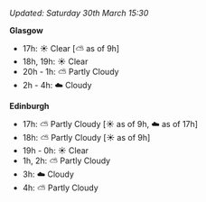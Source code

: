 *Updated: Saturday 30th March 15:30*

**Glasgow**

* 17h: :sunny: Clear [:partly_sunny: as of 9h]
* 18h, 19h: :sunny: Clear
* 20h - 1h: :partly_sunny: Partly Cloudy
* 2h - 4h: :cloud: Cloudy

**Edinburgh**

* 17h: :partly_sunny: Partly Cloudy [:sunny: as of 9h, :cloud: as of 17h]
* 18h: :partly_sunny: Partly Cloudy [:sunny: as of 9h]
* 19h - 0h: :sunny: Clear
* 1h, 2h: :partly_sunny: Partly Cloudy
* 3h: :cloud: Cloudy
* 4h: :partly_sunny: Partly Cloudy
